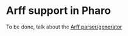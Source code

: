 # Arff support in Pharo
To be done, talk about the [Arff parser/generator](https://github.com/juliendelplanque/Arff)
